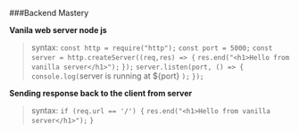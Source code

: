 ###Backend Mastery

**Vanila web server node js**

>syntax:
`const http = require("http");`
`const port = 5000;`
`const server = http.createServer((req,res) => {`
`res.end("<h1>Hello from vanilla server</h1>");`
`});`
`server.listen(port, () => {`
  `console.log(`server is running at ${port} `);`
`});`

**Sending response back to the client from server**

>syntax:
`if (req.url == '/') {`
`res.end("<h1>Hello from vanilla server</h1>");`
`}`



